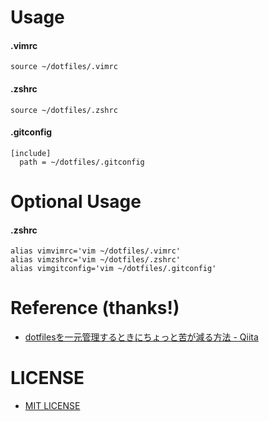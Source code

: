 # Usage

#### .vimrc
```.vimrc
source ~/dotfiles/.vimrc
```

#### .zshrc
```.zshrc
source ~/dotfiles/.zshrc
```

#### .gitconfig
```.gitconfig
[include]
  path = ~/dotfiles/.gitconfig
```

# Optional Usage

#### .zshrc
```.zshrc
alias vimvimrc='vim ~/dotfiles/.vimrc'
alias vimzshrc='vim ~/dotfiles/.zshrc'
alias vimgitconfig='vim ~/dotfiles/.gitconfig'
```

# Reference (thanks!)
- [dotfilesを一元管理するときにちょっと苦が減る方法 \- Qiita](https://qiita.com/syguer/items/334716c8ee6e5ad93f56)

# LICENSE
- [MIT LICENSE](LICENSE)
